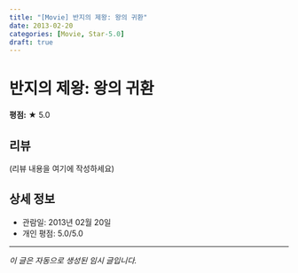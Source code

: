 ```yaml
---
title: "[Movie] 반지의 제왕: 왕의 귀환"
date: 2013-02-20
categories: [Movie, Star-5.0]
draft: true
---
```


# 반지의 제왕: 왕의 귀환

**평점:** ★ 5.0

## 리뷰

(리뷰 내용을 여기에 작성하세요)

## 상세 정보

- 관람일: 2013년 02월 20일
- 개인 평점: 5.0/5.0

---

*이 글은 자동으로 생성된 임시 글입니다.*
